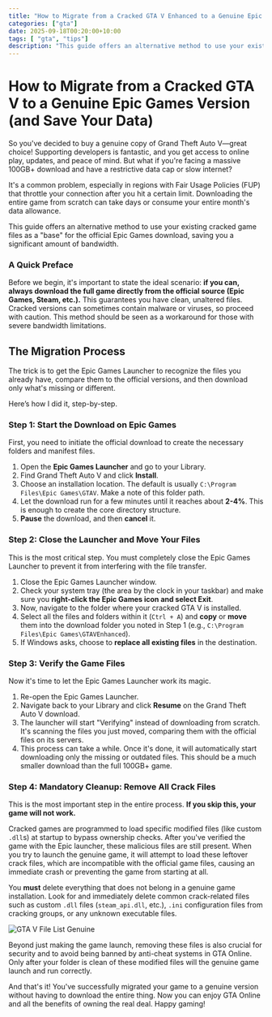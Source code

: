 ```yaml
---
title: "How to Migrate from a Cracked GTA V Enhanced to a Genuine Epic Games Version"
categories: ["gta"]
date: 2025-09-18T00:20:00+10:00
tags: [ "gta", "tips"]
description: "This guide offers an alternative method to use your existing cracked game files as a 'base' for the official Epic Games download, saving you a significant amount of bandwidth."
---
```




# How to Migrate from a Cracked GTA V to a Genuine Epic Games Version (and Save Your Data)

So you've decided to buy a genuine copy of Grand Theft Auto V—great choice! Supporting developers is fantastic, and you get access to online play, updates, and peace of mind. But what if you're facing a massive 100GB+ download and have a restrictive data cap or slow internet?

It's a common problem, especially in regions with Fair Usage Policies (FUP) that throttle your connection after you hit a certain limit. Downloading the entire game from scratch can take days or consume your entire month's data allowance.

This guide offers an alternative method to use your existing cracked game files as a "base" for the official Epic Games download, saving you a significant amount of bandwidth.

### A Quick Preface

Before we begin, it's important to state the ideal scenario: **if you can, always download the full game directly from the official source (Epic Games, Steam, etc.).** This guarantees you have clean, unaltered files. Cracked versions can sometimes contain malware or viruses, so proceed with caution. This method should be seen as a workaround for those with severe bandwidth limitations.

## The Migration Process

The trick is to get the Epic Games Launcher to recognize the files you already have, compare them to the official versions, and then download only what's missing or different.

Here’s how I did it, step-by-step.

### Step 1: Start the Download on Epic Games

First, you need to initiate the official download to create the necessary folders and manifest files.

1.  Open the **Epic Games Launcher** and go to your Library.
2.  Find Grand Theft Auto V and click **Install**.
3.  Choose an installation location. The default is usually `C:\Program Files\Epic Games\GTAV`. Make a note of this folder path.
4.  Let the download run for a few minutes until it reaches about **2-4%**. This is enough to create the core directory structure.
5.  **Pause** the download, and then **cancel** it.

### Step 2: Close the Launcher and Move Your Files

This is the most critical step. You must completely close the Epic Games Launcher to prevent it from interfering with the file transfer.

1.  Close the Epic Games Launcher window.
2.  Check your system tray (the area by the clock in your taskbar) and make sure you **right-click the Epic Games icon and select Exit**.
3.  Now, navigate to the folder where your cracked GTA V is installed.
4.  Select all the files and folders within it (`Ctrl + A`) and **copy** or **move** them into the download folder you noted in Step 1 (e.g., `C:\Program Files\Epic Games\GTAVEnhanced`).
5.  If Windows asks, choose to **replace all existing files** in the destination.

### Step 3: Verify the Game Files

Now it's time to let the Epic Games Launcher work its magic.

1.  Re-open the Epic Games Launcher.
2.  Navigate back to your Library and click **Resume** on the Grand Theft Auto V download.
3.  The launcher will start "Verifying" instead of downloading from scratch. It's scanning the files you just moved, comparing them with the official files on its servers.
4.  This process can take a while. Once it's done, it will automatically start downloading only the missing or outdated files. This should be a much smaller download than the full 100GB+ game.

### Step 4: Mandatory Cleanup: Remove All Crack Files

This is the most important step in the entire process. **If you skip this, your game will not work.**

Cracked games are programmed to load specific modified files (like custom `.dll`s) at startup to bypass ownership checks. After you've verified the game with the Epic launcher, these malicious files are still present. When you try to launch the genuine game, it will attempt to load these leftover crack files, which are incompatible with the official game files, causing an immediate crash or preventing the game from starting at all.

You **must** delete everything that does not belong in a genuine game installation. Look for and immediately delete common crack-related files such as custom `.dll` files (`steam_api.dll`, etc.), `.ini` configuration files from cracking groups, or any unknown executable files.

![GTA V File List Genuine](/images/GTAVfileList.webp)

Beyond just making the game launch, removing these files is also crucial for security and to avoid being banned by anti-cheat systems in GTA Online. Only after your folder is clean of these modified files will the genuine game launch and run correctly.

And that's it! You've successfully migrated your game to a genuine version without having to download the entire thing. Now you can enjoy GTA Online and all the benefits of owning the real deal. Happy gaming!